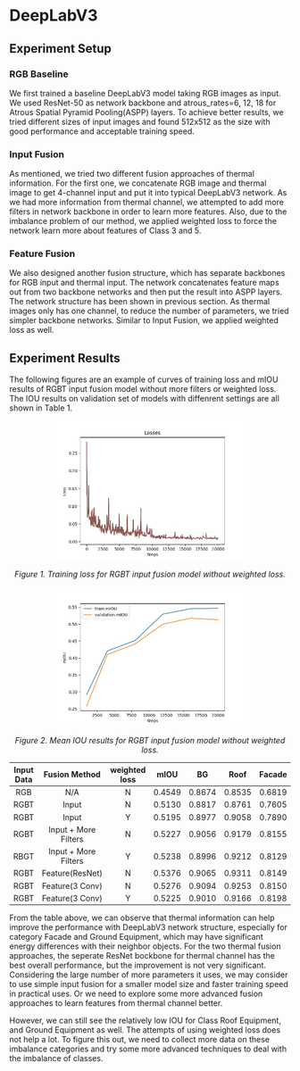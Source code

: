 # DeepLabV3

## Experiment Setup

### RGB Baseline
We first trained a baseline DeepLabV3 model taking RGB images as input. We used ResNet-50 as network backbone and atrous_rates=6, 12, 18 for Atrous Spatial Pyramid Pooling(ASPP) layers. To achieve better results, we tried different sizes of input images and found 512x512 as the size with good performance and acceptable training speed. 

### Input Fusion
As mentioned, we tried two different fusion approaches of thermal information. For the first one, we concatenate RGB image and thermal image to get 4-channel input and put it into typical DeepLabV3 network. As we had more information from thermal channel, we attempted to add more filters in network backbone in order to learn more features. Also, due to the imbalance problem of our method, we applied weighted loss to force the network learn more about features of Class 3 and 5.

### Feature Fusion
We also designed another fusion structure, which has separate backbones for RGB input and thermal input. The network concatenates feature maps out from two backbone networks and then put the result into ASPP layers. The network structure has been shown in previous section. As thermal images only has one channel, to reduce the number of parameters, we tried simpler backbone networks. Similar to Input Fusion, we applied weighted loss as well.

## Experiment Results
The following figures are an example of curves of training loss and mIOU results of RGBT input fusion model without more filters or weighted loss. The IOU results on validation set of models with diffenrent settings are all shown in Table 1.
<p align="center">
	<img src="figure/deeplabv3_loss.jpg" height="250"/>
</p>
<p align = "center">
<em>Figure 1. Training loss for RGBT input fusion model without weighted loss.</em>
</p>
<p align="center">
	<img src="figure/deeplabv3_miou.jpg" height="250"/>
</p>
<p align = "center">
<em>Figure 2. Mean IOU results for RGBT input fusion model without weighted loss.</em>
</p>

| Input Data |     Fusion Method    | weighted loss |  mIOU  | BG |  Roof  | Facade | Roof Equip. |   Car  | Ground Equip. |
|:----------:|:--------------------:|:-------------:|:------:|:----------:|:------:|:------:|:-----------:|:------:|:-------------:|
|     RGB    |          N/A         |       N       | 0.4549 |   0.8674   | 0.8535 | 0.6819 |    0.0282   | 0.3268 |     0.1348    |
|    RGBT    |         Input        |       N       | 0.5130 |   0.8817   | 0.8761 | 0.7605 |    0.0302   | 0.3018 |     0.3113    |
|    RGBT    |         Input        |       Y       | 0.5195 |   0.8977   | 0.9058 | 0.7890 |    0.0319   | 0.3449 |     0.2573    |
|    RGBT    | Input + More Filters |       N       | 0.5227 |   0.9056   | 0.9179 | 0.8155 |    0.0359   | 0.3394 |     0.2348    |
|    RBGT    | Input + More Filters |       Y       | 0.5238 |   0.8996   | 0.9212 | 0.8129 |    0.0384   | 0.3369 |     0.2158    |
|    RGBT    |    Feature(ResNet)   |       N       | 0.5376 |   0.9065   | 0.9311 | 0.8149 |    0.0247   | 0.3378 |     0.2799    |
|    RGBT    |    Feature(3 Conv)   |       N       | 0.5276 |   0.9094   | 0.9253 | 0.8150 |    0.0014   | 0.3403 |     0.2787    |
|    RGBT    |    Feature(3 Conv)   |       Y       | 0.5225 |   0.9010   | 0.9166 | 0.8198 |    0.0354   | 0.3457 |     0.2093    |

From the table above, we can observe that thermal information can help improve the performance with DeepLabV3 network structure, especially for category Facade and Ground Equipment, which may have significant energy differences with their neighbor objects. For the two thermal fusion approaches, the seperate ResNet bockbone for thermal channel has the best overall performance, but the improvement is not very significant. Considering the large number of more parameters it uses, we may consider to use simple input fusion for a smaller model size and faster training speed in practical uses. Or we need to explore some more advanced fusion approaches to learn features from thermal channel better.

However, we can still see the relatively low IOU for Class Roof Equipment, and Ground Equipment as well. The attempts of using weighted loss does not help a lot. To figure this out, we need to collect more data on these imbalance categories and try some more advanced techniques to deal with the imbalance of classes.